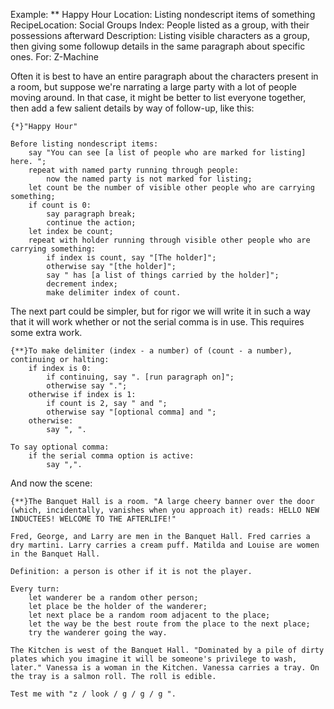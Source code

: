 Example: ** Happy Hour
Location: Listing nondescript items of something
RecipeLocation: Social Groups
Index: People listed as a group, with their possessions afterward
Description: Listing visible characters as a group, then giving some followup details in the same paragraph about specific ones.
For: Z-Machine

  
Often it is best to have an entire paragraph about the characters present in a room, but suppose we're narrating a large party with a lot of people moving around. In that case, it might be better to list everyone together, then add a few salient details by way of follow-up, like this:

  

``` inform7
{*}"Happy Hour"

Before listing nondescript items:
	say "You can see [a list of people who are marked for listing] here. ";
	repeat with named party running through people:
		now the named party is not marked for listing;
	let count be the number of visible other people who are carrying something;
	if count is 0:
		say paragraph break;
		continue the action;
	let index be count;
	repeat with holder running through visible other people who are carrying something:
		if index is count, say "[The holder]";
		otherwise say "[the holder]";
		say " has [a list of things carried by the holder]";
		decrement index;
		make delimiter index of count.
```

  
The next part could be simpler, but for rigor we will write it in such a way that it will work whether or not the serial comma is in use. This requires some extra work.

  

``` inform7
{**}To make delimiter (index - a number) of (count - a number), continuing or halting:
	if index is 0:
		if continuing, say ". [run paragraph on]";
		otherwise say ".";
	otherwise if index is 1:
		if count is 2, say " and ";
		otherwise say "[optional comma] and ";
	otherwise:
		say ", ".

To say optional comma:
	if the serial comma option is active:
		say ",".
```

  
And now the scene:

  

``` inform7
{**}The Banquet Hall is a room. "A large cheery banner over the door (which, incidentally, vanishes when you approach it) reads: HELLO NEW INDUCTEES! WELCOME TO THE AFTERLIFE!"

Fred, George, and Larry are men in the Banquet Hall. Fred carries a dry martini. Larry carries a cream puff. Matilda and Louise are women in the Banquet Hall.

Definition: a person is other if it is not the player.

Every turn:
	let wanderer be a random other person;
	let place be the holder of the wanderer;
	let next place be a random room adjacent to the place;
	let the way be the best route from the place to the next place;
	try the wanderer going the way.

The Kitchen is west of the Banquet Hall. "Dominated by a pile of dirty plates which you imagine it will be someone's privilege to wash, later." Vanessa is a woman in the Kitchen. Vanessa carries a tray. On the tray is a salmon roll. The roll is edible.

Test me with "z / look / g / g / g ".
```

